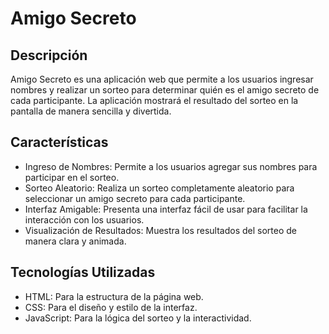 # Amigo Secreto

## Descripción

Amigo Secreto es una aplicación web que permite a los usuarios ingresar nombres y realizar un sorteo para determinar quién es el amigo secreto de cada participante. La aplicación mostrará el resultado del sorteo en la pantalla de manera sencilla y divertida.

## Características

- Ingreso de Nombres: Permite a los usuarios agregar sus nombres para participar en el sorteo.
- Sorteo Aleatorio: Realiza un sorteo completamente aleatorio para seleccionar un amigo secreto para cada participante.
- Interfaz Amigable: Presenta una interfaz fácil de usar para facilitar la interacción con los usuarios.
- Visualización de Resultados: Muestra los resultados del sorteo de manera clara y animada.

## Tecnologías Utilizadas

- HTML: Para la estructura de la página web.
- CSS: Para el diseño y estilo de la interfaz.
- JavaScript: Para la lógica del sorteo y la interactividad.